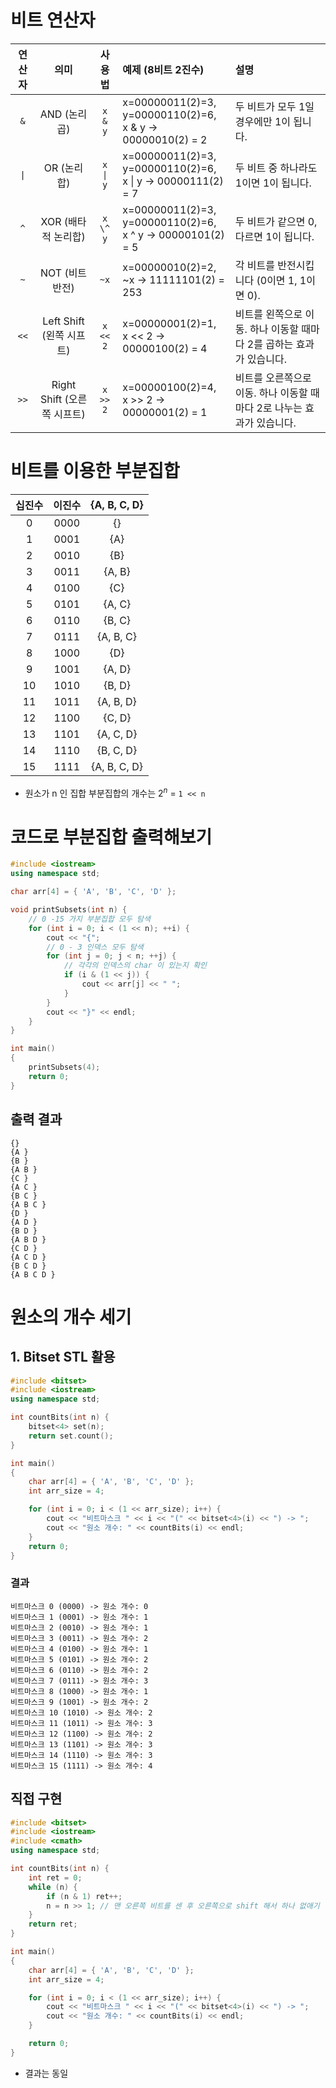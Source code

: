 # 비트 연산자

| 연산자 |            의미             |  사용법  | 예제 (8비트 2진수)                                                  | 설명                                                                   |
| :----: | :-------------------------: | :------: | :------------------------------------------------------------------ | :--------------------------------------------------------------------- |
|  `&`   |        AND (논리곱)         | `x & y`  | x=00000011(2)=3, <br>y=00000110(2)=6,<br> x & y -> 00000010(2) = 2  | 두 비트가 모두 1일 경우에만 1이 됩니다.                                |
|  `\|`  |         OR (논리합)         | `x \| y` | x=00000011(2)=3,<br> y=00000110(2)=6,<br> x \| y -> 00000111(2) = 7 | 두 비트 중 하나라도 1이면 1이 됩니다.                                  |
|  `^`   |     XOR (배타적 논리합)     | `x \^ y` | x=00000011(2)=3,<br> y=00000110(2)=6,<br> x \^ y -> 00000101(2) = 5 | 두 비트가 같으면 0, 다르면 1이 됩니다.                                 |
|  `~`   |       NOT (비트 반전)       |   `~x`   | x=00000010(2)=2,<br> ~x -> 11111101(2) = 253                        | 각 비트를 반전시킵니다 (0이면 1, 1이면 0).                             |
|  `<<`  |  Left Shift (왼쪽 시프트)   | `x << 2` | x=00000001(2)=1,<br> x << 2 -> 00000100(2) = 4                      | 비트를 왼쪽으로 이동. 하나 이동할 때마다 2를 곱하는 효과가 있습니다.   |
|  `>>`  | Right Shift (오른쪽 시프트) | `x >> 2` | x=00000100(2)=4,<br> x >> 2 -> 00000001(2) = 1                      | 비트를 오른쪽으로 이동. 하나 이동할 때마다 2로 나누는 효과가 있습니다. |

# 비트를 이용한 부분집합

| 십진수 | 이진수 | {A, B, C, D} |
| :----: | :----: | :----------: |
|   0    |  0000  |      {}      |
|   1    |  0001  |     {A}      |
|   2    |  0010  |     {B}      |
|   3    |  0011  |    {A, B}    |
|   4    |  0100  |     {C}      |
|   5    |  0101  |    {A, C}    |
|   6    |  0110  |    {B, C}    |
|   7    |  0111  |  {A, B, C}   |
|   8    |  1000  |     {D}      |
|   9    |  1001  |    {A, D}    |
|   10   |  1010  |    {B, D}    |
|   11   |  1011  |  {A, B, D}   |
|   12   |  1100  |    {C, D}    |
|   13   |  1101  |  {A, C, D}   |
|   14   |  1110  |  {B, C, D}   |
|   15   |  1111  | {A, B, C, D} |

- 원소가 n 인 집합 부분집합의 개수는 $2^n$ = `1 << n`

# 코드로 부분집합 출력해보기

```cpp
#include <iostream>
using namespace std;

char arr[4] = { 'A', 'B', 'C', 'D' };

void printSubsets(int n) {
	// 0 -15 가지 부분집합 모두 탐색
	for (int i = 0; i < (1 << n); ++i) {
		cout << "{";
		// 0 - 3 인덱스 모두 탐색
		for (int j = 0; j < n; ++j) {
			// 각각의 인덱스의 char 이 있는지 확인
			if (i & (1 << j)) {
				cout << arr[j] << " ";
			}
		}
		cout << "}" << endl;
	}
}

int main()
{
	printSubsets(4);
	return 0;
}
```

## 출력 결과

```plain text
{}
{A }
{B }
{A B }
{C }
{A C }
{B C }
{A B C }
{D }
{A D }
{B D }
{A B D }
{C D }
{A C D }
{B C D }
{A B C D }
```

# 원소의 개수 세기

## 1. Bitset STL 활용

```cpp
#include <bitset>
#include <iostream>
using namespace std;

int countBits(int n) {
	bitset<4> set(n);
	return set.count();
}

int main()
{
	char arr[4] = { 'A', 'B', 'C', 'D' };
	int arr_size = 4;

	for (int i = 0; i < (1 << arr_size); i++) {
		cout << "비트마스크 " << i << "(" << bitset<4>(i) << ") -> ";
		cout << "원소 개수: " << countBits(i) << endl;
	}
	return 0;
}
```

### 결과

```plain text
비트마스크 0 (0000) -> 원소 개수: 0
비트마스크 1 (0001) -> 원소 개수: 1
비트마스크 2 (0010) -> 원소 개수: 1
비트마스크 3 (0011) -> 원소 개수: 2
비트마스크 4 (0100) -> 원소 개수: 1
비트마스크 5 (0101) -> 원소 개수: 2
비트마스크 6 (0110) -> 원소 개수: 2
비트마스크 7 (0111) -> 원소 개수: 3
비트마스크 8 (1000) -> 원소 개수: 1
비트마스크 9 (1001) -> 원소 개수: 2
비트마스크 10 (1010) -> 원소 개수: 2
비트마스크 11 (1011) -> 원소 개수: 3
비트마스크 12 (1100) -> 원소 개수: 2
비트마스크 13 (1101) -> 원소 개수: 3
비트마스크 14 (1110) -> 원소 개수: 3
비트마스크 15 (1111) -> 원소 개수: 4
```

## 직접 구현

```cpp
#include <bitset>
#include <iostream>
#include <cmath>
using namespace std;

int countBits(int n) {
	int ret = 0;
	while (n) {
		if (n & 1) ret++;
		n = n >> 1; // 맨 오른쪽 비트를 센 후 오른쪽으로 shift 해서 하나 없애기
	}
	return ret;
}

int main()
{
	char arr[4] = { 'A', 'B', 'C', 'D' };
	int arr_size = 4;

	for (int i = 0; i < (1 << arr_size); i++) {
		cout << "비트마스크 " << i << "(" << bitset<4>(i) << ") -> ";
		cout << "원소 개수: " << countBits(i) << endl;
	}

	return 0;
}
```

- 결과는 동일
